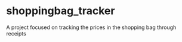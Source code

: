 # shoppingbag_tracker
A project focused on tracking the prices in the shopping bag through receipts
